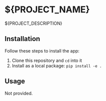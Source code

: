 # ${PROJECT_NAME}

${PROJECT_DESCRIPTION}

## Installation

Follow these steps to install the app:

1. Clone this repository and `cd` into it
2. Install as a local package: `pip install -e .`

## Usage

Not provided.
